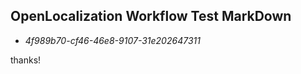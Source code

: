 ## OpenLocalization Workflow Test MarkDown
* *4f989b70-cf46-46e8-9107-31e202647311*
 
thanks!

<!--HONumber=Dec16_HO1-->


